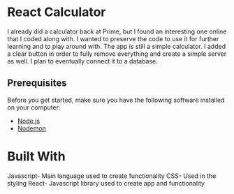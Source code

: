 # React Calculator

I already did a calculator back at Prime, but I found an interesting one online that I coded along with. I wanted to preserve the code to use it for further learning and to play around with. The app is still a simple calculator. I added a clear button in order to fully remove everything and create a simple server as well. I plan to eventually connect it to a database.

## Prerequisites

Before you get started, make sure you have the following software installed on your computer:

- [Node.js](https://nodejs.org/en/)
- [Nodemon](https://nodemon.io/)

# Built With

Javascript- Main language used to create functionality
CSS- Used in the styling
React- Javascript library used to create app and functionality
